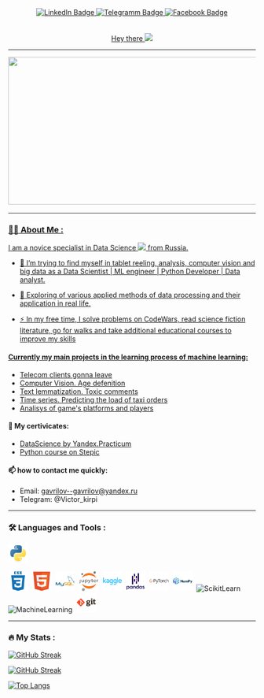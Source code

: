 
<div id="badges" align="center">
  <a href="https://www.linkedin.com/in/victor-gavrilov-3542b8257/">
    <img src="https://img.shields.io/badge/LinkedIn-blue?style=for-the-badge&logo=linkedin&logoColor=white" alt="LinkedIn Badge"/>
  <a href="https://t.me/Victor_kirpi">
    <img src="https://img.shields.io/badge/Telegramm-lightskyblue?style=for-the-badge&logo=telegramm&logoColor=white" alt="Telegramm Badge"/>
  <a href="https://www.facebook.com/victor.gavrilov.7">
    <img src="https://img.shields.io/badge/Facebook-steelblue?style=for-the-badge&logo=facebook&logoColor=white" alt="Facebook Badge"/>
</div>

<div id="counter_view" align="center">
  <img src="https://komarev.com/ghpvc/?username=Victor-kirpi&style=flat-square&color=blue" alt=""/>
</div>
    
<br>
    
<div id="iseeyou" align="center">
  Hey there
  <img src="https://media.giphy.com/media/NbeWwvjADhtPFJg7k6/giphy.gif" width="40"/>
</div>

---

<div align="center">
  <img src="https://media.giphy.com/media/1GEATImIxEXVR79Dhk/giphy.gif" width="600" height="300"/>
</div>

---

### :man_technologist: About Me :
I am a novice specialist in Data Science <img src="https://media.giphy.com/media/c0Jwn0I22a3XHgPaft/giphy.gif" width="30"> from Russia.

- :telescope: I’m trying to find myself in tablet reeling, analysis, computer vision and big data as a Data Scientist | ML engineer | Python Developer | Data analyst.
 
- :seedling: Exploring of various applied methods of data processing and their application in real life.

- :zap: In my free time, I solve problems on СodeWars, read science fiction literature, go for walks and take additional educational courses to improve my skills


#### Сurrently my main projects in the learning process of machine learning:
  - [Telecom clients gonna leave](https://github.com/Victor-kirpi/Yandex.Praktikum/blob/main/15_ML_Telecom_final_project_Yandex/15_ML_Telecom_final_project_Yandex.ipynb)
  - [Computer Vision. Age defenition](https://github.com/Victor-kirpi/Yandex.Praktikum/blob/main/14_NN_Photo_analisys/14_NN_Photo_analisys.ipynb)
  - [Text lemmatization. Toxic comments](https://github.com/Victor-kirpi/Yandex.Praktikum/blob/main/13_AL_Tocix_comments/13_AL_Tocix_comments.ipynb)
  - [Time series. Predicting the load of taxi orders](https://github.com/Victor-kirpi/Yandex.Praktikum/blob/main/12_AL_Taxi_prediction/12_AL_Taxi_prediction.ipynb)
  - [Analisys of game's platforms and players](https://github.com/Victor-kirpi/Yandex.Praktikum/blob/main/05_Game_statistic_final_project/05_Game_statistic_final_project.ipynb)


#### :page_with_curl: My certivicates:
  - [DataScience by Yandex.Practicum](https://github.com/Victor-kirpi/Victor-kirpi/blob/main/Yandex_Practicum_DS_certificate_Gavrilov.pdf)
  - [Python course on Stepic](https://github.com/Victor-kirpi/Victor-kirpi/blob/main/Stepic_python_certificate_Gavrilov.pdf)


#### :mailbox: how to contact me quickly: 
  - Email: gavrilov--gavrilov@yandex.ru
  - Telegram: @Victor_kirpi

---

### :hammer_and_wrench: Languages and Tools :

<div>
  <img src="https://github.com/devicons/devicon/blob/master/icons/python/python-original.svg" title="Python" alt="Python" width="40" height="40"/>&nbsp;
 
 
  <img src="https://github.com/devicons/devicon/blob/master/icons/css3/css3-plain-wordmark.svg"  title="CSS3" alt="CSS" width="40" height="40"/>&nbsp;
  <img src="https://github.com/devicons/devicon/blob/master/icons/html5/html5-original.svg" title="HTML5" alt="HTML" width="40" height="40"/>&nbsp;
  <img src="https://github.com/devicons/devicon/blob/master/icons/mysql/mysql-original-wordmark.svg" title="MySQL"  alt="MySQL" width="40" height="40"/>&nbsp;
    <img src="https://github.com/devicons/devicon/blob/master/icons/jupyter/jupyter-original-wordmark.svg" title="Jupyter"  alt="Jupyter" width="40" height="40"/>&nbsp;
    <img src="https://github.com/devicons/devicon/blob/master/icons/kaggle/kaggle-original-wordmark.svg" title="Kaggle"  alt="Kaggle" width="40" height="40"/>&nbsp;
    <img src="https://github.com/devicons/devicon/blob/master/icons/pandas/pandas-original-wordmark.svg" title="Pandas"  alt="Pandas" width="40" height="40"/>&nbsp;
    <img src="https://github.com/devicons/devicon/blob/master/icons/pytorch/pytorch-original-wordmark.svg" title="PyTorch"  alt="PyTorch" width="40" height="40"/>&nbsp;
    <img src="https://github.com/devicons/devicon/blob/master/icons/numpy/numpy-original-wordmark.svg" title="NumPy"  alt="NumPy" width="40" height="40"/>&nbsp;
    <img src="https://upload.wikimedia.org/wikipedia/commons/0/05/Scikit_learn_logo_small.svg" title="ScikitLearn"  alt="ScikitLearn" width="40" height="40"/>&nbsp;
    <img src="https://user-images.githubusercontent.com/117514476/202476075-74cb91de-d3a6-46a9-8531-769fd8846650.png" title="MachineLearning"  alt="MachineLearning" width="40" height="40"/>&nbsp;
   <img src="https://github.com/devicons/devicon/blob/master/icons/git/git-original-wordmark.svg" title="Git"  alt="Git" width="40" height="40"/>&nbsp;
</div>

---

### :fire: My Stats :

[![GitHub Streak](http://github-readme-streak-stats.herokuapp.com?user=Victor-kirpi&theme=dark&background=000000)](https://git.io/streak-stats)

[![GitHub Streak](http://github-readme-streak-stats.herokuapp.com?user=Victor-kirpi&theme=dark&hide_border=true)](https://git.io/streak-stats)

[![Top Langs](https://github-readme-stats.vercel.app/api/top-langs/?username=Victor-kirpi&layout=compact&theme=vision-friendly-dark)](https://github.com/anuraghazra/github-readme-stats)
